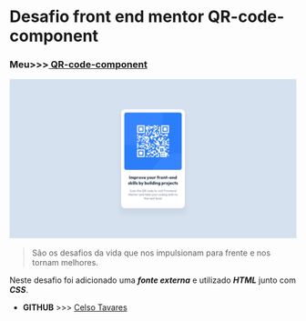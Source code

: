 # Desafio front end mentor QR-code-component
### Meu>>>[ QR-code-component](https://celsotavares.github.io/QR-code-component/)
![Arquivo Original](design/desktop-design.jpg)
>São os desafios da vida que nos impulsionam para frente e nos tornam melhores.

Neste desafio foi adicionado uma ***fonte externa*** e utilizado ***HTML*** junto com ***CSS***.
- **GITHUB** >>> [Celso Tavares](https://github.com/CelsoTavares) 
